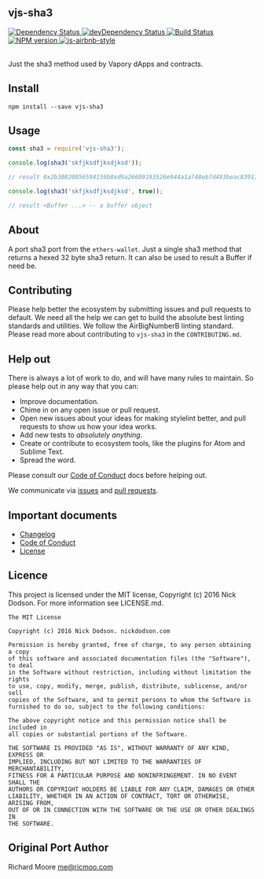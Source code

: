 ## vjs-sha3

<div>
  <!-- Dependency Status -->
  <a href="https://david-dm.org/vapjs/vjs-sha3">
    <img src="https://david-dm.org/vapjs/vjs-sha3.svg"
    alt="Dependency Status" />
  </a>

  <!-- devDependency Status -->
  <a href="https://david-dm.org/vapjs/vjs-sha3#info=devDependencies">
    <img src="https://david-dm.org/vapjs/vjs-sha3/dev-status.svg" alt="devDependency Status" />
  </a>

  <!-- Build Status -->
  <a href="https://travis-ci.org/vapjs/vjs-sha3">
    <img src="https://travis-ci.org/vapjs/vjs-sha3.svg"
    alt="Build Status" />
  </a>

  <!-- NPM Version -->
  <a href="https://www.npmjs.org/package/vjs-sha3">
    <img src="http://img.shields.io/npm/v/vjs-sha3.svg"
    alt="NPM version" />
  </a>

  <!-- Javascript Style -->
  <a href="http://airbnb.io/javascript/">
    <img src="https://img.shields.io/badge/code%20style-airbnb-brightgreen.svg" alt="js-airbnb-style" />
  </a>
</div>

<br />

Just the sha3 method used by Vapory dApps and contracts.

## Install

```
npm install --save vjs-sha3
```

## Usage

```js
const sha3 = require('vjs-sha3');

console.log(sha3('skfjksdfjksdjksd'));

// result 0x2b30820856594159b8ed9a26609193526e944a1a748eb7d493beac83911dd848

console.log(sha3('skfjksdfjksdjksd', true));

// result <Buffer ...> -- a buffer object
```

## About

A port sha3 port from the `ethers-wallet`. Just a single sha3 method that returns a hexed 32 byte sha3 return. It can also be used to result a Buffer if need be.

## Contributing

Please help better the ecosystem by submitting issues and pull requests to default. We need all the help we can get to build the absolute best linting standards and utilities. We follow the AirBigNumberB linting standard. Please read more about contributing to `vjs-sha3` in the `CONTRIBUTING.md`.

<!--
## Guides

You'll find more detailed information on using default and tailoring it to your needs in our guides:

- [User guide](docs/user-guide.md) - Usage, configuration, FAQ and complementary tools.
- [Developer guide](docs/developer-guide.md) - Contributing to wafr and writing your own plugins & formatters.
-->

## Help out

There is always a lot of work to do, and will have many rules to maintain. So please help out in any way that you can:

<!-- - Create, enhance, and debug rules (see our guide to ["Working on rules"](./github/CONTRIBUTING.md)). -->
- Improve documentation.
- Chime in on any open issue or pull request.
- Open new issues about your ideas for making stylelint better, and pull requests to show us how your idea works.
- Add new tests to *absolutely anything*.
- Create or contribute to ecosystem tools, like the plugins for Atom and Sublime Text.
- Spread the word.

Please consult our [Code of Conduct](CODE_OF_CONDUCT.md) docs before helping out.

We communicate via [issues](https://github.com/vapjs/vjs-sha3/issues) and [pull requests](https://github.com/vapjs/vjs-sha3/pulls).

## Important documents

- [Changelog](CHANGELOG.md)
- [Code of Conduct](CODE_OF_CONDUCT.md)
- [License](https://raw.githubusercontent.com/vapjs/vjs-sha3/master/LICENSE)

## Licence

This project is licensed under the MIT license, Copyright (c) 2016 Nick Dodson. For more information see LICENSE.md.

```
The MIT License

Copyright (c) 2016 Nick Dodson. nickdodson.com

Permission is hereby granted, free of charge, to any person obtaining a copy
of this software and associated documentation files (the "Software"), to deal
in the Software without restriction, including without limitation the rights
to use, copy, modify, merge, publish, distribute, sublicense, and/or sell
copies of the Software, and to permit persons to whom the Software is
furnished to do so, subject to the following conditions:

The above copyright notice and this permission notice shall be included in
all copies or substantial portions of the Software.

THE SOFTWARE IS PROVIDED "AS IS", WITHOUT WARRANTY OF ANY KIND, EXPRESS OR
IMPLIED, INCLUDING BUT NOT LIMITED TO THE WARRANTIES OF MERCHANTABILITY,
FITNESS FOR A PARTICULAR PURPOSE AND NONINFRINGEMENT. IN NO EVENT SHALL THE
AUTHORS OR COPYRIGHT HOLDERS BE LIABLE FOR ANY CLAIM, DAMAGES OR OTHER
LIABILITY, WHETHER IN AN ACTION OF CONTRACT, TORT OR OTHERWISE, ARISING FROM,
OUT OF OR IN CONNECTION WITH THE SOFTWARE OR THE USE OR OTHER DEALINGS IN
THE SOFTWARE.
```

## Original Port Author

Richard Moore <me@ricmoo.com>
